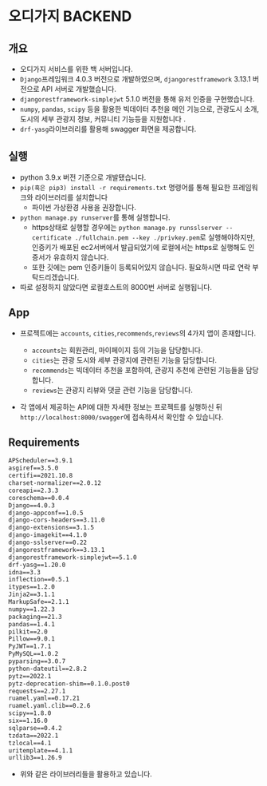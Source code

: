 # 오디가지 BACKEND

## 개요

- 오디가지 서비스를 위한 백 서버입니다. 
- `Django`프레임워크 4.0.3 버전으로 개발하였으며, `djangorestframework` 3.13.1 버전으로 API 서버로 개발했습니다.
- `djangorestframework-simplejwt` 5.1.0 버전을 통해 유저 인증을 구현했습니다.
- `numpy`, `pandas`, `scipy` 등을 활용한 빅데이터 추천을 메인 기능으로, 관광도시 소개, 도시의 세부 관광지 정보, 커뮤니티 기능등을 지원합니다 .
- `drf-yasg`라이브러리를 활용해 swagger 화면을 제공합니다.

## 실행

- python 3.9.x 버전 기준으로 개발됐습니다.
- `pip(혹은 pip3) install -r requirements.txt` 명령어를 통해 필요한 프레임워크와 라이브러리를 설치합니다
  - 파이썬 가상환경 사용을 권장합니다.
- `python manage.py runserver`를 통해 실행합니다.
  - https상태로 실행할 경우에는 `python manage.py runsslserver --certificate ./fullchain.pem --key ./privkey.pem`로 실행해야하지만, 인증키가 배포된 ec2서버에서 발급되었기에 로컬에서는 https로 실행해도 인증서가 유효하지 않습니다.
  - 또한 깃에는 pem 인증키들이 등록되어있지 않습니다. 필요하시면 따로 연락 부탁드리겠습니다.
- 따로 설정하지 않았다면 로컬호스트의 8000번 서버로 실행됩니다.



## App

- 프로젝트에는 `accounts`, `cities`,`recommends`,`reviews`의 4가지 앱이 존재합니다.
  - `accounts`는 회원관리, 마이페이지 등의 기능을 담당합니다.
  - `cities`는 관광 도시와 세부 관광지에 관련된 기능을 담당합니다.
  - `recommends`는 빅데이터 추천을 포함하여, 관광지 추천에 관련된 기능들을 담당합니다.
  - `reviews`는 관광지 리뷰와 댓글 관련 기능을 담당합니다.

- 각 앱에서 제공하는 API에 대한 자세한 정보는 프로젝트를 실행하신 뒤 `http://localhost:8000/swagger`에 접속하셔서 확인할 수 있습니다.



## Requirements

```txt
APScheduler==3.9.1
asgiref==3.5.0
certifi==2021.10.8
charset-normalizer==2.0.12
coreapi==2.3.3
coreschema==0.0.4
Django==4.0.3
django-appconf==1.0.5
django-cors-headers==3.11.0
django-extensions==3.1.5
django-imagekit==4.1.0
django-sslserver==0.22
djangorestframework==3.13.1
djangorestframework-simplejwt==5.1.0
drf-yasg==1.20.0
idna==3.3
inflection==0.5.1
itypes==1.2.0
Jinja2==3.1.1
MarkupSafe==2.1.1
numpy==1.22.3
packaging==21.3
pandas==1.4.1
pilkit==2.0
Pillow==9.0.1
PyJWT==1.7.1
PyMySQL==1.0.2
pyparsing==3.0.7
python-dateutil==2.8.2
pytz==2022.1
pytz-deprecation-shim==0.1.0.post0
requests==2.27.1
ruamel.yaml==0.17.21
ruamel.yaml.clib==0.2.6
scipy==1.8.0
six==1.16.0
sqlparse==0.4.2
tzdata==2022.1
tzlocal==4.1
uritemplate==4.1.1
urllib3==1.26.9
```

- 위와 같은 라이브러리들을 활용하고 있습니다.
